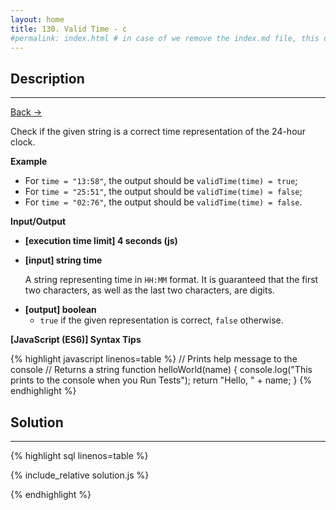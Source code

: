 ```yaml
---
layout: home
title: 130. Valid Time - c
#permalink: index.html # in case of we remove the index.md file, this doc will be the index page
---
```


<div class="row">
<div class="columnStmt" markdown="1">

## Description

---

[Back -> ](../README.md)

Check if the given string is a correct time representation of the 24-hour clock.

**Example**

- For <code>time = "13:58"</code>, the output should be
  <code>validTime(time) = true</code>;
- For <code>time = "25:51"</code>, the output should be
  <code>validTime(time) = false</code>;
- For <code>time = "02:76"</code>, the output should be
  <code>validTime(time) = false</code>.

**Input/Output**

- **[execution time limit] 4 seconds (js)**
- **[input] string time**

  A string representing time in <code>HH:MM</code> format. It is guaranteed that the first two characters, as well as the last two characters, are digits.

* **[output] boolean**
  - <code>true</code> if the given representation is correct, <code>false</code> otherwise.

**[JavaScript (ES6)] Syntax Tips**

{% highlight javascript linenos=table %}
// Prints help message to the console
// Returns a string
function helloWorld(name) {
console.log("This prints to the console when you Run Tests");
return "Hello, " + name;
}
{% endhighlight %}

</div>
<div class="columnSol" markdown="1">

## Solution

---

{% highlight sql linenos=table %}

{% include_relative solution.js %}

{% endhighlight %}

</div>
</div>
